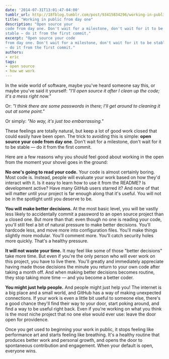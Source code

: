 ```yaml
---
date: '2014-07-31T13:01:47-04:00'
tumblr_url: http://18fblog.tumblr.com/post/93415834296/working-in-public-from-day-1
title: "Working in public from day one"
description: "Open source your
code from day one. Don't wait for a milestone, don't wait for it to be
stable — do it from the first commit."
excerpt: "Open source your code
from day one. Don't wait for a milestone, don't wait for it to be stable
— do it from the first commit."
authors:
- eric
tags:
- open source
- how we work
---
```


In the wide world of software, maybe you've heard someone say this, or
maybe you've said it yourself: *"I'll open source it after I clean up
the code; it's a mess right now."*

Or: *"I think there are some passwords in there; I'll get around to
cleaning it out at some point."*

Or simply: *"No way, it's just too embarrassing."*

These feelings are totally natural, but keep a lot of good work closed
that could easily have been open. The trick to avoiding this is simple:
**open source your code from day one**. Don't wait for a milestone,
don't wait for it to be stable — do it from the first commit.

Here are a few reasons why you should feel good about working in the
open from the moment your shovel goes in the ground:

**No one's going to read your code.** Your code is almost certainly
boring. Most code is. Instead, people will evaluate your work based on
how they'd interact with it. Is it easy to learn how to use it from the
README? Is development active? Have many GitHub users starred it? And
none of that will matter until your project is far enough along that
it's useful. You will not be in the spotlight until you deserve to be.

**You will make better decisions.** At the most basic level, you will be
vastly less likely to accidentally commit a password to an open source
project than a closed one. But more than that: even though no one is
reading your code, you'll still feel a bit of natural pressure to make
better decisions. You'll hardcode less, and move more into configuration
files. You'll make things slightly more modular. You'll comment more.
You'll catch security holes more quickly. That's a healthy pressure.

**It will not waste your time.** It may feel like some of those "better
decisions" take more time. But even if you're the only person who will
ever work on this project, you have to live there. You'll greatly and
immediately appreciate having made those decisions the minute you return
to your own code after taking a month off. And when making better
decisions becomes routine, they stop taking more time — and you become a
better coder.

**You might just help people.** And people might just help you! The
internet is a big place and a small world, and GitHub has a way of
making unexpected connections. If your work is even a little bit useful
to someone else, there's a good chance they'll find their way to your
door, start poking around, and find a way to be useful right back. Even
if you're working on what you think is the most niche project that no
one else would ever use: leave the door open for providence.

Once you get used to beginning your work in public, it stops feeling
like performance art and starts feeling like breathing. It's a healthy
routine that produces better work and personal growth, and opens the
door to spontaneous contribution and engagement. When your default is
open, everyone wins.
